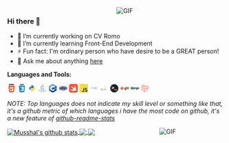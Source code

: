 <img width="250" align="right" alt="GIF" src="https://media.giphy.com/media/PRU4TqzdyLCHS/source.gif">

### Hi there 👋

<!--
**Musshal/musshal** is a ✨ _special_ ✨ repository because its `README.md` (this file) appears on your GitHub profile.

Here are some ideas to get you started:

- 👯 I’m looking to collaborate on ...
- 🤔 I’m looking for help with ...
- 💬 Ask me about ...
- 📫 How to reach me: ...
- 😄 Pronouns: ...
-->
- 🔭 I’m currently working on CV Romo
- 🌱 I’m currently learning Front-End Development
- ⚡ Fun fact: I'm ordinary person who have desire to be a GREAT person!
- 💬 Ask me about anything [here](https://github.com/Musshal/musshal/issues)

**Languages and Tools:**  

<code><img height="20" src="https://raw.githubusercontent.com/github/explore/80688e429a7d4ef2fca1e82350fe8e3517d3494d/topics/html/html.png"></code>
<code><img height="20" src="https://raw.githubusercontent.com/github/explore/80688e429a7d4ef2fca1e82350fe8e3517d3494d/topics/css/css.png"></code>
<code><img height="20" src="https://raw.githubusercontent.com/github/explore/80688e429a7d4ef2fca1e82350fe8e3517d3494d/topics/python/python.png"></code>
<code><img height="20" src="https://raw.githubusercontent.com/github/explore/80688e429a7d4ef2fca1e82350fe8e3517d3494d/topics/c/c.png"></code>
<code><img height="20" src="https://raw.githubusercontent.com/github/explore/80688e429a7d4ef2fca1e82350fe8e3517d3494d/topics/cpp/cpp.png"></code>
<code><img height="20" src="https://raw.githubusercontent.com/github/explore/80688e429a7d4ef2fca1e82350fe8e3517d3494d/topics/php/php.png"></code>
<code><img height="20" src="https://raw.githubusercontent.com/github/explore/80688e429a7d4ef2fca1e82350fe8e3517d3494d/topics/swift/swift.png"></code>
<code><img height="20" src="https://raw.githubusercontent.com/github/explore/5c058a388828bb5fde0bcafd4bc867b5bb3f26f3/topics/javascript/javascript.png"></code>
<code><img height="20" src="https://raw.githubusercontent.com/github/explore/80688e429a7d4ef2fca1e82350fe8e3517d3494d/topics/java/java.png"></code>
<code><img height="20" src="https://raw.githubusercontent.com/github/explore/80688e429a7d4ef2fca1e82350fe8e3517d3494d/topics/mysql/mysql.png"></code>
<code><img height="20" src="https://raw.githubusercontent.com/github/explore/80688e429a7d4ef2fca1e82350fe8e3517d3494d/topics/terminal/terminal.png"></code>
<code><img height="20" src="https://raw.githubusercontent.com/github/explore/80688e429a7d4ef2fca1e82350fe8e3517d3494d/topics/git/git.png"></code>
<code><img height="20" src="https://raw.githubusercontent.com/github/explore/80688e429a7d4ef2fca1e82350fe8e3517d3494d/topics/django/django.png"></code>
<code><img height="20" src="https://raw.githubusercontent.com/github/explore/80688e429a7d4ef2fca1e82350fe8e3517d3494d/topics/laravel/laravel.png"></code>

<!--- 
  if you have forked this to use on your profile, 
  Change the `github-readme-stats.anuraghazra1.vercel.app` to `github-readme-stats.vercel.app` 
--->

<!-- Change the `github-readme-stats.anuraghazra1.vercel.app` to `github-readme-stats.vercel.app`  -->

*NOTE: Top languages does not indicate my skill level or something like that, it's a github metric of which languages i have the most code on github, it's a new feature of [github-readme-stats](https://github.com/Musshal/github-readme-stats)*

<img width="150" align="right" alt="GIF" src="https://media.giphy.com/media/ztpMY1t5VYWlO/giphy.gif">

<a href="https://github.com/Musshal/github-readme-stats">
  <img align="center" src="https://github-readme-stats.vercel.app/api?username=Musshal&show_icons=true&include_all_commits=true&theme=material-palenight" alt="Musshal's github stats" />
</a>
<a href="https://github.com/Musshal/github-readme-stats">
  <!-- Change the `github-readme-stats.Musshal.vercel.app` to `github-readme-stats.vercel.app`  -->
  <img align="center" src="https://github-readme-stats.vercel.app/api/top-langs/?username=Musshal&layout=compact&theme=material-palenight" />
</a>

<a href="https://github.com/Musshal/github-readme-stats">
  <!-- Change the `github-readme-stats.Musshal.vercel.app` to `github-readme-stats.vercel.app`  -->
  <img align="center" src="https://github-readme-stats.vercel.app/api/pin/?username=Musshal&repo=github-readme-stats&theme=material-palenight" />
</a>    
<!--<a href="https://github.com/Musshal/musshal.github.io">-->
  <!-- Change the `github-readme-stats.anuraghazra1.vercel.app` to `github-readme-stats.vercel.app`  -->
  <!--<img align="center" src="https://github-readme-stats.vercel.app/api/pin/?username=Musshal&repo=musshal.github.io&theme=material-palenight" />
</a>-->
